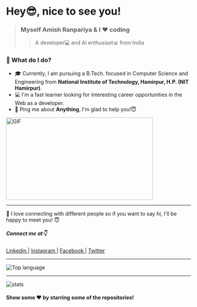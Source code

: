 # Hey😎, nice to see you!

> ### Myself Amish Ranpariya & I ❤️ coding
>
> > A developer💻 and AI enthusiast📊 from India

### 🌱 What do I do?

- 🎓 Currently, I am pursuing a B.Tech. focused in Computer Science and Engineering from **National Institute of Technology, Hamirpur, H.P. (NIT Hamirpur)**.
- 💻 I'm a fast learner looking for interesting career opportunities in the Web as a developer.
- 💬 Ping me about **Anything**, I'm glad to help you!😇

<img align="center" height="225" width="400" alt="GIF" src="https://miro.medium.com/max/1360/1*IRGHmiGsa16stedQvIaZfw.gif" />

---

👋 I love connecting with different people so if you want to say hi, I'll be happy to meet you! 😇

##### Connect me at👇

<a href="https://www.linkedin.com/in/amish-ranpariya-753662156" target="blank">
Linkedin
</a> |
<a href="https://www.instagram.com/amish_ranpariya/" target="blank">
Instagram
</a> |
<a href="https://fb.com/ranpariya.amish" target="blank">
Facebook
</a> |
<a href="https://twitter.com/RanpariyaAmish" target="blank">
Twitter
</a>

<hr>

![Top language](https://github-readme-stats.vercel.app/api/top-langs/?username=amishranpariya&bg_color=0,000000,53346D&title_color=fff&text_color=fff)

---

![stats](https://github-readme-stats.vercel.app/api?username=amishranpariya&bg_color=0,000000,53346D&title_color=fff&text_color=fff)

#### Show some ❤️ by starring some of the repositories!
